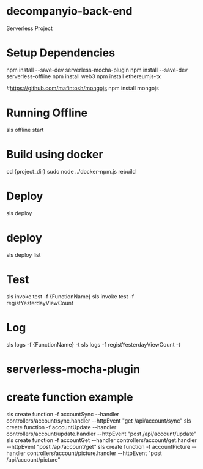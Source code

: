# decompanyio-back-end
Serverless Project

# Setup Dependencies
npm install --save-dev serverless-mocha-plugin
npm install --save-dev serverless-offline
npm install web3
npm install ethereumjs-tx

#https://github.com/mafintosh/mongojs
npm install mongojs

# Running Offline
sls offline start

# Build using docker
cd {project_dir}
sudo node ../docker-npm.js rebuild

# Deploy
sls deploy

# deploy
sls deploy list

# Test
sls invoke test -f {FunctionName}
sls invoke test -f registYesterdayViewCount

# Log
sls logs -f {FunctionName}  -t
sls logs -f registYesterdayViewCount  -t

# serverless-mocha-plugin
# create function example
sls create function -f accountSync --handler controllers/account/sync.handler --httpEvent "get /api/account/sync"
sls create function -f accountUpdate --handler controllers/account/update.handler --httpEvent "post /api/account/update"
sls create function -f accountGet --handler controllers/account/get.handler --httpEvent "post /api/account/get"
sls create function -f accountPicture --handler controllers/account/picture.handler --httpEvent "post /api/account/picture"